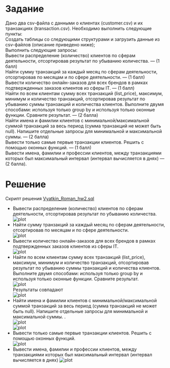 # Задание
Дано два csv-файла с данными о клиентах (customer.csv) и их транзакциях (transaction.csv). Необходимо выполнить следующие пункты:  
Создать таблицы со следующими структурами и загрузить данные из csv-файлов (описание приведено ниже);  
Выполнить следующие запросы:  
Вывести распределение (количество) клиентов по сферам деятельности, отсортировав результат по убыванию количества. — (1 балл)  
Найти сумму транзакций за каждый месяц по сферам деятельности, отсортировав по месяцам и по сфере деятельности. — (1 балл)  
Вывести количество онлайн-заказов для всех брендов в рамках подтвержденных заказов клиентов из сферы IT. — (1 балл)  
Найти по всем клиентам сумму всех транзакций (list_price), максимум, минимум и количество транзакций, отсортировав результат по убыванию суммы транзакций и количества клиентов. Выполните двумя способами: используя только group by и используя только оконные функции. Сравните результат. — (2 балла)  
Найти имена и фамилии клиентов с минимальной/максимальной суммой транзакций за весь период (сумма транзакций не может быть null). Напишите отдельные запросы для минимальной и максимальной суммы. — (2 балла)  
Вывести только самые первые транзакции клиентов. Решить с помощью оконных функций. — (1 балл)  
Вывести имена, фамилии и профессии клиентов, между транзакциями которых был максимальный интервал (интервал вычисляется в днях) — (2 балла).    


# Решение

Скрипт решения [Vyatkin_Roman_hw2.sql](https://github.com/Niktyav/mipt_ds_sspd/tree/main/HW3/Vyatkin_Roman_hw3.sql)  
* Вывести распределение (количество) клиентов по сферам деятельности, отсортировав результат по убыванию количества.  
![plot](https://github.com/Niktyav/mipt_ds_sspd/tree/main/HW3/ex1.JPG)  
* Найти сумму транзакций за каждый месяц по сферам деятельности, отсортировав по месяцам и по сфере деятельности.   
![plot](https://github.com/Niktyav/mipt_ds_sspd/tree/main/HW3/ex2.JPG)  
* Вывести количество онлайн-заказов для всех брендов в рамках подтвержденных заказов клиентов из сферы IT.   
![plot](https://github.com/Niktyav/mipt_ds_sspd/tree/main/HW3/ex3.JPG)   
* Найти по всем клиентам сумму всех транзакций (list_price), максимум, минимум и количество транзакций, отсортировав результат по убыванию суммы транзакций и количества клиентов. Выполните двумя способами: используя только group by и используя только оконные функции. Сравните результат.  
![plot](https://github.com/Niktyav/mipt_ds_sspd/tree/main/HW3/ex4_1.JPG)  
Результаты совпадают   
![plot](https://github.com/Niktyav/mipt_ds_sspd/tree/main/HW3/ex4_2.JPG)  
* Найти имена и фамилии клиентов с минимальной/максимальной суммой транзакций за весь период (сумма транзакций не может быть null). Напишите отдельные запросы для минимальной и максимальной суммы. .  
![plot](https://github.com/Niktyav/mipt_ds_sspd/tree/main/HW3/ex5_1.JPG)  
![plot](https://github.com/Niktyav/mipt_ds_sspd/tree/main/HW3/ex5_2.JPG)  
* Вывести только самые первые транзакции клиентов. Решить с помощью оконных функций.  
![plot](https://github.com/Niktyav/mipt_ds_sspd/tree/main/HW3/ex6.JPG)  
* Вывести имена, фамилии и профессии клиентов, между транзакциями которых был максимальный интервал (интервал вычисляется в днях) 
![plot](https://github.com/Niktyav/mipt_ds_sspd/tree/main/HW3/ex7.JPG)  

       



    



